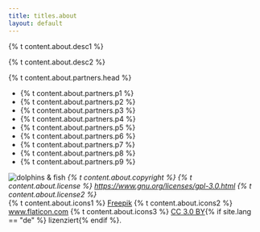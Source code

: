 ```yaml
---
title: titles.about
layout: default
---
```


{% t content.about.desc1 %}

{% t content.about.desc2 %}

{% t content.about.partners.head %}
<ul>
  <li> {% t content.about.partners.p1 %} </li>
  <li> {% t content.about.partners.p2 %} </li>
  <li> {% t content.about.partners.p3 %} </li>
  <li> {% t content.about.partners.p4 %} </li>
  <li> {% t content.about.partners.p5 %} </li>
  <li> {% t content.about.partners.p6 %} </li>
  <li> {% t content.about.partners.p7 %} </li>
  <li> {% t content.about.partners.p8 %} </li>
  <li> {% t content.about.partners.p9 %} </li>
</ul>

<img src="{{site.base-url }}/assets/imgs/fish-and-dolphins.jpg" alt="dolphins & fish" class="illustration">


<em>
  {% t content.about.copyright %}
</em>

<em>
  {% t content.about.license %} <a href="https://www.gnu.org/licenses/gpl-3.0.html">https://www.gnu.org/licenses/gpl-3.0.html</a> {% t content.about.license2 %} 
</em>

<div>{% t content.about.icons1 %} <a href="https://www.freepik.com/" title="Freepik">Freepik</a> {% t content.about.icons2 %} <a href="https://www.flaticon.com/" 			    title="Flaticon">www.flaticon.com</a> {% t content.about.icons3 %} <a href="http://creativecommons.org/licenses/by/3.0/" 			    title="Creative Commons BY 3.0" target="_blank">CC 3.0 BY</a>{% if site.lang == "de" %} lizenziert{% endif %}.</div>
